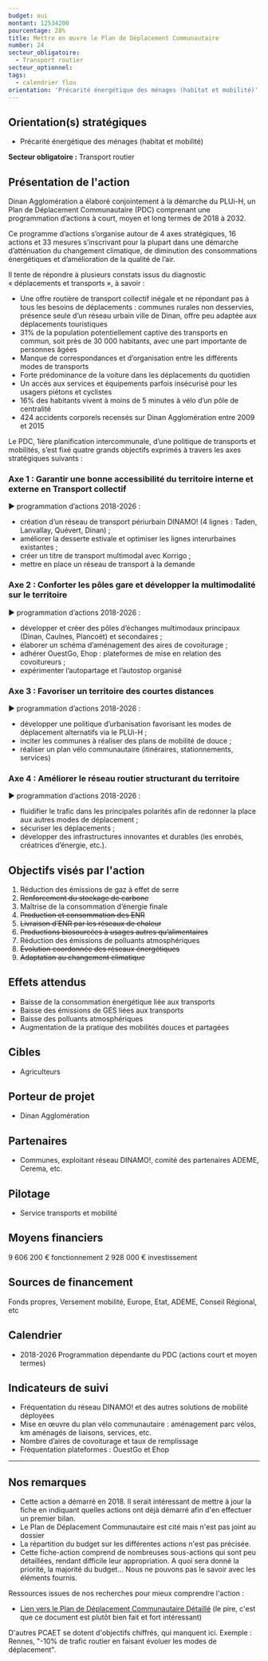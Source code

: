 ```yaml
---
budget: oui
montant: 12534200
pourcentage: 28%
title: Mettre en œuvre le Plan de Déplacement Communautaire
number: 24
secteur_obligatoire:
  - Transport routier
secteur_optionnel:
tags:
  - calendrier flou
orientation: 'Précarité énergétique des ménages (habitat et mobilité)'
---
```


## Orientation(s) stratégiques

- Précarité énergétique des ménages (habitat et mobilité)

**Secteur obligatoire :** Transport routier

## Présentation de l'action

Dinan Agglomération a élaboré conjointement à la démarche du PLUi-H, un Plan de Déplacement Communautaire (PDC) comprenant une programmation d’actions à court, moyen et long termes de 2018 à 2032.

Ce programme d’actions s’organise autour de 4 axes stratégiques, 16 actions et 33 mesures s’inscrivant pour la plupart dans une démarche d’atténuation du changement climatique, de diminution des consommations énergétiques et d’amélioration de la qualité de l’air.

Il tente de répondre à plusieurs constats issus du diagnostic « déplacements et transports », à savoir :
- Une offre routière de transport collectif inégale et ne répondant pas à tous les besoins de déplacements : communes rurales non desservies, présence seule d’un réseau urbain ville de Dinan, offre peu adaptée aux déplacements touristiques
- 31% de la population potentiellement captive des transports en commun, soit près de 30 000 habitants, avec une part importante de personnes âgées
- Manque de correspondances et d’organisation entre les différents modes de transports
- Forte prédominance de la voiture dans les déplacements du quotidien
- Un accès aux services et équipements parfois insécurisé pour les usagers piétons et cyclistes
- 16% des habitants vivent à moins de 5 minutes à vélo d’un pôle de centralité
- 424 accidents corporels recensés sur Dinan Agglomération entre 2009 et 2015

Le PDC, 1ière planification intercommunale, d’une politique de transports et mobilités, s’est fixé quatre grands objectifs exprimés à travers les axes stratégiques suivants :

### Axe 1 : Garantir une bonne accessibilité du territoire interne et externe en Transport collectif
► programmation d’actions 2018-2026 :
- création d’un réseau de transport périurbain DINAMO! (4 lignes : Taden, Lanvallay, Quévert, Dinan) ;
- améliorer la desserte estivale et optimiser les lignes interurbaines existantes ;
- créer un titre de transport multimodal avec Korrigo ;
- mettre en place un réseau de transport à la demande

### Axe 2 : Conforter les pôles gare et développer la multimodalité sur le territoire
► programmation d’actions 2018-2026 :
- développer et créer des pôles d’échanges multimodaux principaux (Dinan, Caulnes, Plancoët) et secondaires ;
- élaborer un schéma d’aménagement des aires de covoiturage ;
- adhérer OuestGo, Ehop : plateformes de mise en relation des covoitureurs ;
- expérimenter l’autopartage et l’autostop organisé

### Axe 3 : Favoriser un territoire des courtes distances
► programmation d’actions 2018-2026 :
- développer une politique d’urbanisation favorisant les modes de déplacement alternatifs via le PLUi-H ;
- inciter les communes à réaliser des plans de mobilité de douce ;
- réaliser un plan vélo communautaire (itinéraires, stationnements, services)

### Axe 4 : Améliorer le réseau routier structurant du territoire
► programmation d’actions 2018-2026 :
- fluidifier le trafic dans les principales polarités afin de redonner la place aux autres modes de déplacement ;
- sécuriser les déplacements ;
- développer des infrastructures innovantes et durables (les enrobés, créatrices d’énergie, etc.).

## Objectifs visés par l'action

1. Réduction des émissions de gaz à effet de serre
2. ~~Renforcement du stockage de carbone~~
3. Maîtrise de la consommation d’énergie finale
4. ~~Production et consommation des ENR~~
5. ~~Livraison d’ENR par les réseaux de chaleur~~
6. ~~Productions biosourcées à usages autres qu’alimentaires~~
7. Réduction des émissions de polluants atmosphériques
8. ~~Évolution coordonnée des réseaux énergétiques~~
9. ~~Adaptation au changement climatique~~

## Effets attendus

- Baisse de la consommation énergétique liée aux transports
- Baisse des émissions de GES liées aux transports
- Baisse des polluants atmosphériques
- Augmentation de la pratique des mobilités douces et partagées

## Cibles

- Agriculteurs

## Porteur de projet

- Dinan Agglomération

## Partenaires

- Communes, exploitant réseau DINAMO!, comité des partenaires ADEME, Cerema, etc.

## Pilotage

- Service transports et mobilité

## Moyens financiers

9 606 200 € fonctionnement
2 928 000 € investissement

## Sources de financement

Fonds propres, Versement mobilité, Europe, Etat, ADEME, Conseil Régional, etc

## Calendrier

- 2018-2026 Programmation dépendante du PDC (actions court et moyen termes)

## Indicateurs de suivi

- Fréquentation du réseau DINAMO! et des autres solutions de mobilité déployées
- Mise en œuvre du plan vélo communautaire : aménagement parc vélos, km aménagés de liaisons, services, etc.
- Nombre d’aires de covoiturage et taux de remplissage
- Fréquentation plateformes : OuestGo et Ehop

---

## Nos remarques

<!-- 14 sous-action :
- 150 000€/sous-action/an :
  - 114 400 € de fonctionnement / sous-action / an = 3,8 ETP / sous-action
  - 34 900€ d'investissement / sous-action/an
Pas sure que ces calculs aient une utilité ici -->

- Cette action a démarré en 2018. Il serait intéressant de mettre à jour la fiche en indiquant quelles actions ont déjà démarré afin d'en effectuer un premier bilan.
- Le Plan de Déplacement Communautaire est cité mais n'est pas joint au dossier
- La répartition du budget sur les différentes actions n'est pas précisée.
- Cette fiche-action comprend de nombreuses sous-actions qui sont peu détaillées, rendant difficile leur appropriation. A quoi sera donné la priorité, la majorité du budget… Nous ne pouvons pas le savoir avec les éléments fournis.


Ressources issues de nos recherches pour mieux comprendre l'action :
- [Lien vers le Plan de Déplacement Communautaire Détaillé](https://www.dinan-agglomeration.fr/Media/Fichiers/3.-URBANISME-HABITAT-MOBILITE/1.-Urbanisme/11.-Plan-de-Deplacement-Communautaire) (le pire, c'est que ce document est plutôt bien fait et fort intéressant)

D'autres PCAET se dotent d'objectifs chiffrés, qui manquent ici. Exemple : Rennes, "-10% de trafic routier en faisant évoluer les modes de déplacement".